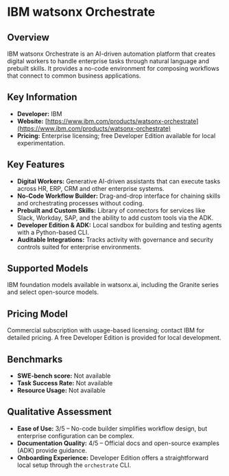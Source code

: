 # IBM watsonx Orchestrate

## Overview

IBM watsonx Orchestrate is an AI-driven automation platform that creates digital workers to handle enterprise tasks through natural language and prebuilt skills. It provides a no-code environment for composing workflows that connect to common business applications.

## Key Information

- **Developer:** IBM
- **Website:** [https://www.ibm.com/products/watsonx-orchestrate](https://www.ibm.com/products/watsonx-orchestrate)
- **Pricing:** Enterprise licensing; free Developer Edition available for local experimentation.

## Key Features

- **Digital Workers:** Generative AI-driven assistants that can execute tasks across HR, ERP, CRM and other enterprise systems.
- **No-Code Workflow Builder:** Drag-and-drop interface for chaining skills and orchestrating processes without coding.
- **Prebuilt and Custom Skills:** Library of connectors for services like Slack, Workday, SAP, and the ability to add custom tools via the ADK.
- **Developer Edition & ADK:** Local sandbox for building and testing agents with a Python-based CLI.
- **Auditable Integrations:** Tracks activity with governance and security controls suited for enterprise environments.

## Supported Models

IBM foundation models available in watsonx.ai, including the Granite series and select open-source models.

## Pricing Model

Commercial subscription with usage-based licensing; contact IBM for detailed pricing. A free Developer Edition is provided for local development.

## Benchmarks

- **SWE-bench score:** Not available
- **Task Success Rate:** Not available
- **Resource Usage:** Not available

## Qualitative Assessment

- **Ease of Use:** 3/5 – No-code builder simplifies workflow design, but enterprise configuration can be complex.
- **Documentation Quality:** 4/5 – Official docs and open-source examples (ADK) provide guidance.
- **Onboarding Experience:** Developer Edition offers a straightforward local setup through the `orchestrate` CLI.
